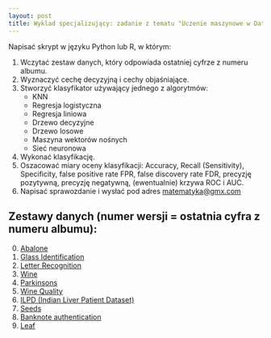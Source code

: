 ```yaml
---
layout: post
title: Wyklad specjalizujący: zadanie z tematu "Uczenie maszynowe w Data Science"
---
```


Napisać skrypt w języku Python lub R, w którym:
1. Wczytać zestaw danych, który odpowiada ostatniej cyfrze z numeru albumu.
2. Wyznaczyć cechę decyzyjną i cechy objaśniające.
3. Stworzyć klasyfikator używający jednego z algorytmów: 
    - KNN
    - Regresja logistyczna
    - Regresja liniowa
    - Drzewo decyzyjne
    - Drzewo losowe
    - Maszyna wektorów nośnych
    - Sieć neuronowa
4. Wykonać klasyfikację.
5. Oszacować miary oceny klasyfikacji: Accuracy, Recall (Sensitivity), Specificity, false positive rate FPR, false discovery rate FDR, precyzję pozytywną, precyzję negatywną, (ewentualnie) krzywa ROC i AUC.
6. Napisać sprawozdanie i wysłać pod adres matematyka@gmx.com

##  Zestawy danych (numer wersji = ostatnia cyfra z numeru albumu): 


0. [Abalone](http://archive.ics.uci.edu/ml/datasets/Abalone)  
1. [Glass Identification](http://archive.ics.uci.edu/ml/datasets/Glass+Identification)
3. [Letter Recognition](http://archive.ics.uci.edu/ml/datasets/Letter+Recognition)
4. [Wine](http://archive.ics.uci.edu/ml/datasets/Wine)
5. [Parkinsons](http://archive.ics.uci.edu/ml/datasets/Parkinsons)
5. [Wine Quality](http://archive.ics.uci.edu/ml/datasets/Wine+Quality)
6. [ILPD (Indian Liver Patient Dataset)](http://archive.ics.uci.edu/ml/datasets/ILPD+%28Indian+Liver+Patient+Dataset%29)
7. [Seeds](http://archive.ics.uci.edu/ml/datasets/seeds)
8. [Banknote authentication](http://archive.ics.uci.edu/ml/datasets/banknote+authentication)
9. [Leaf](http://archive.ics.uci.edu/ml/datasets/Leaf)

